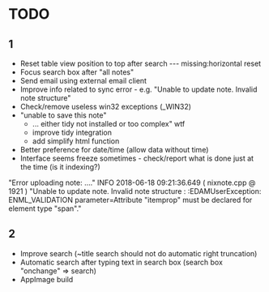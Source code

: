 # TODO
## 1
* Reset table view position to top after search --- missing:horizontal reset
* Focus search box after "all notes"
* Send email using external email client
* Improve info related to sync error - e.g. "Unable to update note.  Invalid note 
  structure"
* Check/remove useless win32 exceptions (_WIN32)  
* "unable to save this note"
  * ... either tidy not installed or too complex" wtf
  * improve tidy integration
  * add simplify html function  
* Better preference for date/time (allow data without time)
* Interface seems freeze sometimes - check/report what is done just at the time (is it indexing?)

 "Error uploading note: ...." 
 INFO 2018-06-18 09:21:36.649 ( nixnote.cpp @ 1921 ) "Unable to update note.  Invalid note structure : :EDAMUserException: ENML_VALIDATION parameter=Attribute \"itemprop\" must be declared for element type \"span\"." 

## 2
* Improve search (~title search should not do automatic right truncation)
* Automatic search after typing text in search box (search box "onchange" => search)
* AppImage build

